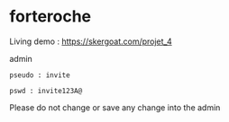 # forteroche
Living demo : https://skergoat.com/projet_4

admin 

    pseudo : invite
  
    pswd : invite123A@
    
Please do not change or save any change into the admin   
